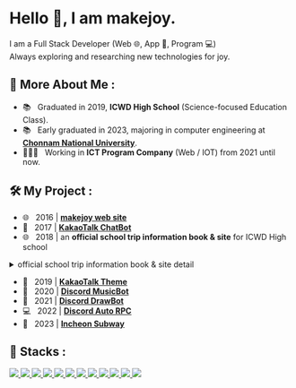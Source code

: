 # Hello 👋, I am makejoy.

I am a Full Stack Developer (Web 🌐, App 📱, Program 💻) 
<br>
Always exploring and researching new technologies for joy.

## 🧐 More About Me :

- 📚 &nbsp; Graduated in 2019, **ICWD High School** (Science-focused Education Class).
- 📚 &nbsp; Early graduated in 2023, majoring in computer engineering at <a href="https://www.jnu.ac.kr" target="_blank">**Chonnam National University**</a>.
- 👨🏻‍💻 &nbsp; Working in **ICT Program Company** (Web / IOT) from 2021 until now.

## 🛠️ My Project :

- 🌐 &nbsp; 2016 | <a href="https://makejoy.co.kr" target="_blank">**makejoy web site**</a>
- 💬 &nbsp; 2017 | <a href="https://makejoy.co.kr/mjbot/kakao" target="_blank">**KakaoTalk ChatBot**</a>
- 🌐 &nbsp; 2018 | an **official school trip information book & site** for ICWD High school
<details>
    <summary>official school trip information book & site detail</summary>

![image](https://makejoy.co.kr/github/jeju.png)
</details>

- 🎨 &nbsp; 2019 | <a href="https://makejoy.co.kr/ktheme" target="_blank">**KakaoTalk Theme**</a>
- 💬 &nbsp; 2020 | <a href="https://makejoy.co.kr/mjbot/discord" target="_blank">**Discord MusicBot**</a>
- 💬 &nbsp; 2021 | <a href="https://makejoy.co.kr/mjbot/stable" target="_blank">**Discord DrawBot**</a>
- 💻 &nbsp; 2022 | <a href="https://makejoy.co.kr/_programs/discord" target="_blank">**Discord Auto RPC**</a>
- 🚄 &nbsp; 2023 | <a href="https://makejoy.co.kr/icsw" target="_blank">**Incheon Subway**</a>

## 🔨 Stacks :
<a href="https://oracle.com" target="_blank"> 
    <img src="https://img.shields.io/badge/oracle db-F80000?style=for-the-badge&logo=oracle&logoColor=white">
</a>    
<a href="https://developer.mozilla.org/en-US/docs/Web/HTML" target="_blank"> 
    <img src="https://img.shields.io/badge/html5-E34F26?style=for-the-badge&logo=html5&logoColor=white">
</a>    
<a href="https://developer.mozilla.org/en-US/docs/Web/CSS" target="_blank"> 
    <img src="https://img.shields.io/badge/css-FC7E0F?style=for-the-badge&logo=css3&logoColor=white">
</a>
<a href="https://www.php.net" target="_blank"> 
    <img src="https://img.shields.io/badge/php-FF9E0F?style=for-the-badge&logo=php&logoColor=white">
</a>
<a href="https://developer.mozilla.org/en-US/docs/Web/JavaScript" target="_blank"> 
    <img src="https://img.shields.io/badge/javascript-F7DF1E?style=for-the-badge&logo=javascript&logoColor=black">
</a>
<a href="https://tomcat.apache.org" target="_blank"> 
    <img src="https://img.shields.io/badge/apache tomcat-F8DC75?style=for-the-badge&logo=apachetomcat&logoColor=black">
</a>
<a href="https://spring.io" target="_blank"> 
    <img src="https://img.shields.io/badge/spring-6DB33F?style=for-the-badge&logo=spring&logoColor=white">
</a>
<a href="https://mysql.com" target="_blank"> 
    <img src="https://img.shields.io/badge/mysql-4479A1?style=for-the-badge&logo=mysql&logoColor=white">
</a>
<a href="https://www.java.com" target="_blank"> 
    <img src="https://img.shields.io/badge/java-008FC7?style=for-the-badge&logo=coffeescript&logoColor=white">
</a>
<a href="https://www.python.org" target="_blank"> 
    <img src="https://img.shields.io/badge/python-004088?style=for-the-badge&logo=python&logoColor=white">
</a>    
<a href="https://www.jquery.com" target="_blank"> 
    <img src="https://img.shields.io/badge/jquery-512BD4?style=for-the-badge&logo=jquery&logoColor=white">
</a>
<a href="https://www.kernel.org/" target="_blank"> 
    <img src="https://img.shields.io/badge/linux-323232?style=for-the-badge&logo=linux&logoColor=white">
</a>
